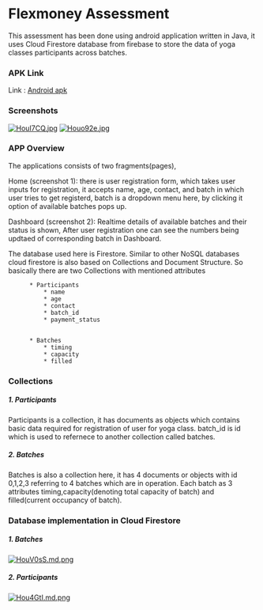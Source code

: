 # Flexmoney Assessment

This assessment has been done using android application written in Java, it uses Cloud Firestore database from firebase to store the data of yoga classes participants across batches.


 ### APK Link ###
Link :  [Android apk](https://drive.google.com/file/d/1_VH-nSTVJ9vP-pFKB2hz8Bo34-8bBajX/view?usp=sharing/ "Android APK") 


 ### Screenshots ###
[![HouI7CQ.jpg](https://iili.io/HouI7CQ.jpg)](https://freeimage.host/)     [![Houo92e.jpg](https://iili.io/Houo92e.jpg)](https://freeimage.host/)

### APP Overview ###
The applications consists of two fragments(pages), 

Home (screenshot 1):  there is user registration form, which takes user inputs for registration, it accepts name, age, contact, and batch in which user tries to get registerd, batch is a dropdown menu here, by clicking it option of available batches pops up.

Dashboard (screenshot 2):  Realtime details of available batches and their status is shown, After user registration one can see the numbers being updtaed of corresponding batch in Dashboard.


The database used here is Firestore. Similar to other NoSQL databases cloud firestore is also based on Collections and Document Structure.
So basically there are two Collections with mentioned attributes

          * Participants
              * name
              * age
              * contact
              * batch_id
              * payment_status
              
                  
          * Batches
              * timing
              * capacity
              * filled
              
        
### Collections ###
        
##### 1. Participants #####
Participants is a collection, it has documents as objects which contains basic data required for registration of user for yoga class. batch_id is id which is used to refernece to another collection called batches. 
              
##### 2. Batches #####
Batches is also a collection here, it has 4 documents or objects with id 0,1,2,3 referring to 4 batches which are in operation. Each batch as 3 attributes timing,capacity(denoting total capacity of batch) and filled(current occupancy of batch).


### Database implementation in Cloud Firestore ###

##### 1. Batches #####

[![HouV0sS.md.png](https://iili.io/HouV0sS.md.png)](https://freeimage.host/i/HouV0sS)

##### 2. Participants #####

[![Hou4GtI.md.png](https://iili.io/Hou4GtI.md.png)](https://freeimage.host/i/Hou4GtI)

